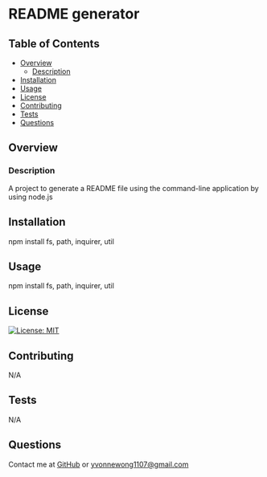 
# README generator

## Table of Contents

- [Overview](#overview)
  - [Description](#description)
- [Installation](#installation)
- [Usage](#usage)
- [License](#license)
- [Contributing](#contributing)
- [Tests](#tests)
- [Questions](#questions)

## Overview

### Description
A project to generate a README file using the command-line application by using node.js

## Installation
npm install fs, path, inquirer, util

## Usage
npm install fs, path, inquirer, util

## License
[![License: MIT](https://img.shields.io/badge/License-MIT-yellow.svg)](https://opensource.org/licenses/MIT)

## Contributing
N/A

## Tests
N/A

## Questions
Contact me at [GitHub](https://github.com/yvonne0711) or [yvonnewong1107@gmail.com](mailto:yvonnewong1107@gmail.com)
